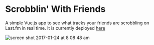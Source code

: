 # Scrobblin' With Friends

A simple Vue.js app to see what tracks your friends are scrobbling on Last.fm in real time.  It is currently deployed [here](https://scrobblin-friends-zvngsdxbcf.now.sh/)

![screen shot 2017-01-24 at 8 08 48 am](https://cloud.githubusercontent.com/assets/10549733/22250414/6014d264-e20c-11e6-9a52-59aa1030df6f.png)
